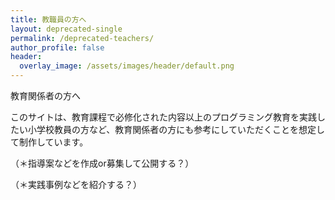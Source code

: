 ```yaml
---
title: 教職員の方へ
layout: deprecated-single
permalink: /deprecated-teachers/
author_profile: false
header:
  overlay_image: /assets/images/header/default.png
---
```

教育関係者の方へ

このサイトは、教育課程で必修化された内容以上のプログラミング教育を実践したい小学校教員の方など、教育関係者の方にも参考にしていただくことを想定して制作しています。

（＊指導案などを作成or募集して公開する？）

（＊実践事例などを紹介する？）
